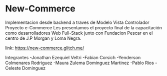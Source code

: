 # New-Commerce
Implementacion desde backend a traves de Modelo Vista Controlador
Proyecto e-Commerce
Les presentamos el proyecto final de la capacitación como desarrolladores Web Full-Stack junto con Fundacion Pescar en el centro de J.P Morgan y Loma Negra.

link: https://new-commerce.glitch.me/

Integrantes
-Jonathan Ezequiel Veltri
-Fabian Corsich
-Yenderson Colmenares Rodriguez
-Maura Zulema Dominguez Martinez
-Pablo Rios
-Celeste Dominguez
